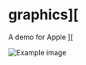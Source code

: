# graphics][
A demo for Apple ][

![Example image](https://raw.githubusercontent.com/clandrew/gfx2/master/Images/Fanart.png "Example image")
